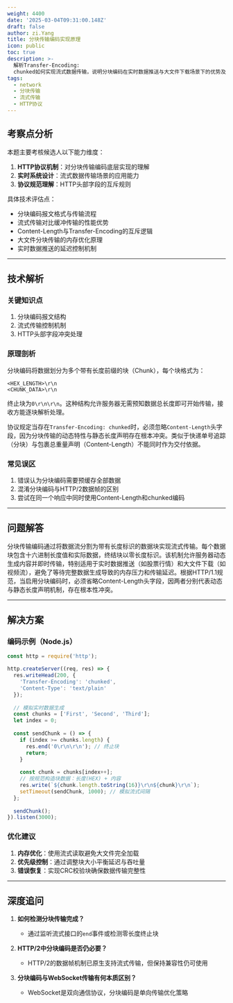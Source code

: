 ```yaml
---
weight: 4400
date: '2025-03-04T09:31:00.148Z'
draft: false
author: zi.Yang
title: 分块传输编码实现原理
icon: public
toc: true
description: >-
  解析Transfer-Encoding:
  chunked如何实现流式数据传输，说明分块编码在实时数据推送与大文件下载场景下的优势及与Content-Length的互斥关系。
tags:
  - network
  - 分块传输
  - 流式传输
  - HTTP协议
---
```


## 考察点分析

本题主要考核候选人以下能力维度：

1. **HTTP协议机制**：对分块传输编码底层实现的理解
2. **实时系统设计**：流式数据传输场景的应用能力
3. **协议规范理解**：HTTP头部字段的互斥规则

具体技术评估点：

- 分块编码报文格式与传输流程
- 流式传输对比缓冲传输的性能优势
- Content-Length与Transfer-Encoding的互斥逻辑
- 大文件分块传输的内存优化原理
- 实时数据推送的延迟控制机制

---

## 技术解析

### 关键知识点

1. 分块编码报文结构
2. 流式传输控制机制
3. HTTP头部字段冲突处理

### 原理剖析

分块编码将数据划分为多个带有长度前缀的块（Chunk），每个块格式为：

```
<HEX_LENGTH>\r\n
<CHUNK_DATA>\r\n
```

终止块为`0\r\n\r\n`。这种结构允许服务器无需预知数据总长度即可开始传输，接收方能逐块解析处理。

协议规定当存在`Transfer-Encoding: chunked`时，必须忽略`Content-Length`头字段，因为分块传输的动态特性与静态长度声明存在根本冲突。类似于快递单号追踪（分块）与包裹总重量声明（Content-Length）不能同时作为交付依据。

### 常见误区

1. 错误认为分块编码需要预缓存全部数据
2. 混淆分块编码与HTTP/2数据帧的区别
3. 尝试在同一个响应中同时使用Content-Length和chunked编码

---

## 问题解答

分块传输编码通过将数据流分割为带有长度标识的数据块实现流式传输。每个数据块包含十六进制长度值和实际数据，终结块以零长度标识。该机制允许服务器动态生成内容并即时传输，特别适用于实时数据推送（如股票行情）和大文件下载（如视频流），避免了等待完整数据生成导致的内存压力和传输延迟。根据HTTP/1.1规范，当启用分块编码时，必须省略Content-Length头字段，因两者分别代表动态与静态长度声明机制，存在根本性冲突。

---

## 解决方案

### 编码示例（Node.js）

```javascript
const http = require('http');

http.createServer((req, res) => {
  res.writeHead(200, { 
    'Transfer-Encoding': 'chunked',
    'Content-Type': 'text/plain'
  });
  
  // 模拟实时数据生成
  const chunks = ['First', 'Second', 'Third'];
  let index = 0;
  
  const sendChunk = () => {
    if (index >= chunks.length) {
      res.end('0\r\n\r\n'); // 终止块
      return;
    }
    
    const chunk = chunks[index++];
    // 按规范构造块数据：长度(HEX) + 内容
    res.write(`${chunk.length.toString(16)}\r\n${chunk}\r\n`);
    setTimeout(sendChunk, 1000); // 模拟流式间隔
  };
  
  sendChunk();
}).listen(3000);
```

### 优化建议

1. **内存优化**：使用流式读取避免大文件完全加载
2. **优先级控制**：通过调整块大小平衡延迟与吞吐量
3. **错误恢复**：实现CRC校验块确保数据传输完整性

---

## 深度追问

1. **如何检测分块传输完成？**
   - 通过监听流式接口的`end`事件或检测零长度终止块

2. **HTTP/2中分块编码是否仍必要？**
   - HTTP/2的数据帧机制已原生支持流式传输，但保持兼容性仍可使用

3. **分块编码与WebSocket传输有何本质区别？**
   - WebSocket是双向通信协议，分块编码是单向传输优化策略
